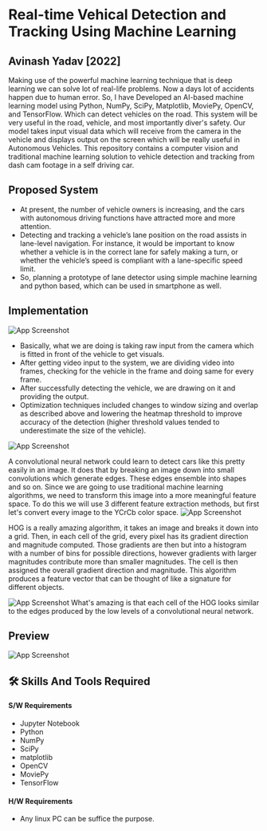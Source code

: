 
# Real-time Vehical Detection and Tracking Using Machine Learning



## Avinash Yadav [2022]

Making use of the powerful machine learning technique that is deep learning we can solve lot of real-life problems. Now a days lot of accidents happen due to human error. So, I have Developed an AI-based machine learning model using Python, NumPy, SciPy, Matplotlib, MoviePy, OpenCV, and TensorFlow. Which can detect vehicles on the road. This system will be very useful in the road, vehicle, and most importantly diver's safety. Our model takes input visual data which will receive from the camera in the vehicle and displays output on the screen which will be really useful in Autonomous Vehicles.
This repository contains a computer vision and traditional machine learning solution to vehicle detection and tracking from dash cam footage in a self driving car.



## Proposed System
- At present, the number of vehicle owners is increasing, and the cars with autonomous driving functions have attracted more and more attention.
- Detecting and tracking a vehicle’s lane position on the road assists in lane-level navigation. For instance, it would be important to know whether a vehicle is in the correct lane for safely making a turn, or whether the vehicle’s speed is compliant with a lane-specific speed limit.
- So, planning a prototype of lane detector using simple machine learning and python based, which can be used in smartphone as well.

## Implementation


![App Screenshot](https://i.ibb.co/s5KkQ3n/Picture1.png)
- Basically, what we are doing is taking raw input from the camera which is fitted in front of the vehicle to get visuals.
- After getting video input to the system, we are dividing video into frames, checking for the vehicle in the frame and doing same for every frame.
- After successfully detecting the vehicle, we are drawing on it and providing the output.  
- Optimization techniques included changes to window sizing and overlap as described above and lowering the heatmap threshold to improve accuracy of the detection (higher threshold values tended to underestimate the size of the vehicle).

![App Screenshot](https://i.ibb.co/7tDSq93/Screenshot-44.png)

A convolutional neural network could learn to detect cars like this pretty easily in an image. It does that by breaking an image down into small convolutions which generate edges. These edges ensemble into shapes and so on. Since we are going to use traditional machine learning algorithms, we need to transform this image into a more meaningful feature space. To do this we will use 3 different feature extraction methods, but first let's convert every image to the YCrCb color space.
 ![App Screenshot](https://i.ibb.co/Ns9DdBY/car-notcar.png)

 HOG is a really amazing algorithm, it takes an image and breaks it down into a grid. Then, in each cell of the grid, every pixel has its gradient direction and magnitude computed. Those gradients are then but into a histogram with a number of bins for possible directions, however gradients with larger magnitudes contribute more than smaller magnitudes. The cell is then assigned the overall gradient direction and magnitude. This algorithm produces a feature vector that can be thought of like a signature for different objects.

![App Screenshot](https://github.com/galenballew/SDC-Lane-and-Vehicle-Detection-Tracking/blob/master/Part%20III%20-%20Vehicle%20Detection%20and%20Tracking/saved_figures/hog_comparison.png?raw=true)
What's amazing is that each cell of the HOG looks similar to the edges produced by the low levels of a convolutional neural network.

## Preview

![App Screenshot](https://i.ibb.co/CKbKP8q/out.gif")

## 🛠 Skills And Tools Required
#### S/W Requirements
- Jupyter Notebook
- Python
- NumPy
- SciPy
- matplotlib
- OpenCV
- MoviePy
- TensorFlow

#### H/W Requirements
- Any linux PC can be suffice the purpose.


